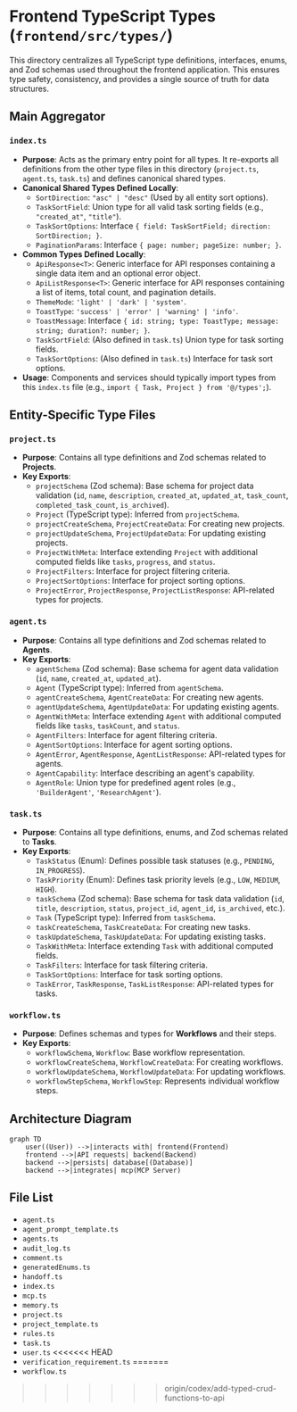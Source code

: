 # Frontend TypeScript Types (`frontend/src/types/`)

This directory centralizes all TypeScript type definitions, interfaces, enums, and Zod schemas used throughout the frontend application. This ensures type safety, consistency, and provides a single source of truth for data structures.

## Main Aggregator

### `index.ts`

- **Purpose**: Acts as the primary entry point for all types. It re-exports all definitions from the other type files in this directory (`project.ts`, `agent.ts`, `task.ts`) and defines canonical shared types.
- **Canonical Shared Types Defined Locally**:
  - `SortDirection`: `"asc" | "desc"` (Used by all entity sort options).
  - `TaskSortField`: Union type for all valid task sorting fields (e.g., `"created_at"`, `"title"`).
  - `TaskSortOptions`: Interface `{ field: TaskSortField; direction: SortDirection; }`.
  - `PaginationParams`: Interface `{ page: number; pageSize: number; }`.
- **Common Types Defined Locally**:
  - `ApiResponse<T>`: Generic interface for API responses containing a single data item and an optional error object.
  - `ApiListResponse<T>`: Generic interface for API responses containing a list of items, total count, and pagination details.
  - `ThemeMode`: `'light' | 'dark' | 'system'`.
  - `ToastType`: `'success' | 'error' | 'warning' | 'info'`.
  - `ToastMessage`: Interface `{ id: string; type: ToastType; message: string; duration?: number; }`.
  - `TaskSortField`: (Also defined in `task.ts`) Union type for task sorting fields.
  - `TaskSortOptions`: (Also defined in `task.ts`) Interface for task sort options.
- **Usage**: Components and services should typically import types from this `index.ts` file (e.g., `import { Task, Project } from '@/types';`).

## Entity-Specific Type Files

### `project.ts`

- **Purpose**: Contains all type definitions and Zod schemas related to **Projects**.
- **Key Exports**:
  - `projectSchema` (Zod schema): Base schema for project data validation (`id`, `name`, `description`, `created_at`, `updated_at`, `task_count`, `completed_task_count`, `is_archived`).
  - `Project` (TypeScript type): Inferred from `projectSchema`.
  - `projectCreateSchema`, `ProjectCreateData`: For creating new projects.
  - `projectUpdateSchema`, `ProjectUpdateData`: For updating existing projects.
  - `ProjectWithMeta`: Interface extending `Project` with additional computed fields like `tasks`, `progress`, and `status`.
  - `ProjectFilters`: Interface for project filtering criteria.
  - `ProjectSortOptions`: Interface for project sorting options.
  - `ProjectError`, `ProjectResponse`, `ProjectListResponse`: API-related types for projects.

### `agent.ts`

- **Purpose**: Contains all type definitions and Zod schemas related to **Agents**.
- **Key Exports**:
  - `agentSchema` (Zod schema): Base schema for agent data validation (`id`, `name`, `created_at`, `updated_at`).
  - `Agent` (TypeScript type): Inferred from `agentSchema`.
  - `agentCreateSchema`, `AgentCreateData`: For creating new agents.
  - `agentUpdateSchema`, `AgentUpdateData`: For updating existing agents.
  - `AgentWithMeta`: Interface extending `Agent` with additional computed fields like `tasks`, `taskCount`, and `status`.
  - `AgentFilters`: Interface for agent filtering criteria.
  - `AgentSortOptions`: Interface for agent sorting options.
  - `AgentError`, `AgentResponse`, `AgentListResponse`: API-related types for agents.
  - `AgentCapability`: Interface describing an agent's capability.
  - `AgentRole`: Union type for predefined agent roles (e.g., `'BuilderAgent'`, `'ResearchAgent'`).

### `task.ts`

- **Purpose**: Contains all type definitions, enums, and Zod schemas related to **Tasks**.
- **Key Exports**:
  - `TaskStatus` (Enum): Defines possible task statuses (e.g., `PENDING`, `IN_PROGRESS`).
  - `TaskPriority` (Enum): Defines task priority levels (e.g., `LOW`, `MEDIUM`, `HIGH`).
  - `taskSchema` (Zod schema): Base schema for task data validation (`id`, `title`, `description`, `status`, `project_id`, `agent_id`, `is_archived`, etc.).
  - `Task` (TypeScript type): Inferred from `taskSchema`.
  - `taskCreateSchema`, `TaskCreateData`: For creating new tasks.
  - `taskUpdateSchema`, `TaskUpdateData`: For updating existing tasks.
  - `TaskWithMeta`: Interface extending `Task` with additional computed fields.
  - `TaskFilters`: Interface for task filtering criteria.
  - `TaskSortOptions`: Interface for task sorting options.
  - `TaskError`, `TaskResponse`, `TaskListResponse`: API-related types for tasks.

### `workflow.ts`

- **Purpose**: Defines schemas and types for **Workflows** and their steps.
- **Key Exports**:
  - `workflowSchema`, `Workflow`: Base workflow representation.
  - `workflowCreateSchema`, `WorkflowCreateData`: For creating workflows.
  - `workflowUpdateSchema`, `WorkflowUpdateData`: For updating workflows.
  - `workflowStepSchema`, `WorkflowStep`: Represents individual workflow steps.

## Architecture Diagram
```mermaid
graph TD
    user((User)) -->|interacts with| frontend(Frontend)
    frontend -->|API requests| backend(Backend)
    backend -->|persists| database[(Database)]
    backend -->|integrates| mcp(MCP Server)
```

<!-- File List Start -->
## File List

- `agent.ts`
- `agent_prompt_template.ts`
- `agents.ts`
- `audit_log.ts`
- `comment.ts`
- `generatedEnums.ts`
- `handoff.ts`
- `index.ts`
- `mcp.ts`
- `memory.ts`
- `project.ts`
- `project_template.ts`
- `rules.ts`
- `task.ts`
- `user.ts`
<<<<<<< HEAD
- `verification_requirement.ts`
=======
- `workflow.ts`
>>>>>>> origin/codex/add-typed-crud-functions-to-api

<!-- File List End -->




